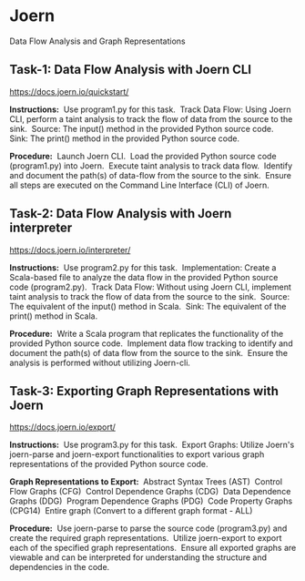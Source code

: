 # Joern
Data Flow Analysis and Graph Representations

## **Task-1: Data Flow Analysis with Joern CLI**
https://docs.joern.io/quickstart/

**Instructions:** 
Use program1.py for this task. 
Track Data Flow: Using Joern CLI, perform a taint analysis to track the flow of data from the source to the sink. 
Source: The input() method in the provided Python source code. 
Sink: The print() method in the provided Python source code. 

**Procedure:** 
Launch Joern CLI. 
Load the provided Python source code (program1.py) into Joern. 
Execute taint analysis to track data flow. 
Identify and document the path(s) of data-flow from the source to the sink. 
Ensure all steps are executed on the Command Line Interface (CLI) of Joern.

## **Task-2: Data Flow Analysis with Joern interpreter**
https://docs.joern.io/interpreter/

**Instructions:** 
Use program2.py for this task. 
Implementation: Create a Scala-based file to analyze the data flow in the provided Python source code (program2.py). 
Track Data Flow: Without using Joern CLI, implement taint analysis to track the flow of data from the source to the sink. 
Source: The equivalent of the input() method in Scala. 
Sink: The equivalent of the print() method in Scala. 

**Procedure:** 
Write a Scala program that replicates the functionality of the provided Python source code. 
Implement data flow tracking to identify and document the path(s) of data flow from the source to the sink. 
Ensure the analysis is performed without utilizing Joern-cli.

## **Task-3: Exporting Graph Representations with Joern**
https://docs.joern.io/export/

**Instructions:** 
Use program3.py for this task. 
Export Graphs: Utilize Joern's joern-parse and joern-export functionalities to export various graph representations of the provided Python source code. 

**Graph Representations to Export:** 
Abstract Syntax Trees (AST) 
Control Flow Graphs (CFG) 
Control Dependence Graphs (CDG) 
Data Dependence Graphs (DDG) 
Program Dependence Graphs (PDG) 
Code Property Graphs (CPG14) 
Entire graph (Convert to a different graph format - ALL) 

**Procedure:** 
Use joern-parse to parse the source code (program3.py) and create the required graph representations. 
Utilize joern-export to export each of the specified graph representations. 
Ensure all exported graphs are viewable and can be interpreted for understanding the structure and dependencies in the code.
